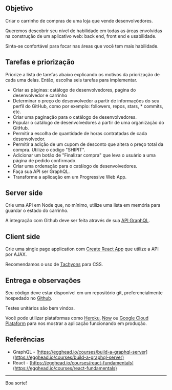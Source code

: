 ## Objetivo

Criar o carrinho de compras de uma loja que vende desenvolvedores.

Queremos descobrir seu nível de habilidade em todas as áreas envolvidas na construção de um aplicativo web: back end, front end e usabilidade.

Sinta-se confortável para focar nas áreas que você tem mais habilidade.

## Tarefas e priorização

Priorize a lista de tarefas abaixo explicando os motivos da priorização de cada uma delas. Então, escolha seis tarefas para implementar.

* Criar as páginas: catálogo de desenvolvedores, pagina do desenvolvedor e carrinho
* Determinar o preço do desenvolvedor a partir de informações do seu perfil do GitHub, como por exemplo: followers, repos, stars, * commits, etc.
* Criar uma paginação para o catálogo de desenvolvedores.
* Popular o catálogo de desenvolvedores a partir de uma organização do GitHub.
* Permitir a escolha de quantidade de horas contratadas de cada desenvolvedor.
* Permitir a adição de um cupom de desconto que altera o preço total da compra. Utilize o código "SHIPIT".
* Adicionar um botão de "Finalizar compra" que leva o usuário a uma página de pedido confirmado.
* Criar uma ordenação para o catálogo de desenvolvedores.
* Faça sua API ser GraphQL.
* Transforme a aplicação em um Progressive Web App.

## Server side

Crie uma API em Node que, no mínimo, utilize uma lista em memória para guardar o estado do carrinho.

A integração com Github deve ser feita através de sua [API GraphQL](https://developer.github.com/early-access/graphql/).

## Client side

Crie uma single page application com [Create React App](https://github.com/facebookincubator/create-react-app) que utilize a API por AJAX.

Recomendamos o uso de [Tachyons](http://tachyons.io/) para CSS.

## Entrega e observações

Seu código deve estar disponível em um repositório git, preferencialmente hospedado no [Github](https://github.com).

Testes unitários são bem vindos.

Você pode utilizar plataformas como [Heroku](https://www.heroku.com/), [Now](https://zeit.co/now) ou [Google Cloud Plataform]((https://cloud.google.com/)) para nos mostrar a aplicação funcionando em produção.

## Referências

- GraphQL - [https://egghead.io/courses/build-a-graphql-server](https://egghead.io/courses/build-a-graphql-server)
- React - [https://egghead.io/courses/react-fundamentals](https://egghead.io/courses/react-fundamentals)

---

Boa sorte!